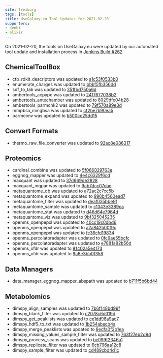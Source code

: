```yaml
---
site: freiburg
tags: [tools]
title: UseGalaxy.eu Tool Updates for 2021-02-20
supporters:
- denbi
- elixir
---
```


On 2021-02-20, the tools on UseGalaxy.eu were updated by our automated tool update and installation process in [Jenkins Build #262](https://build.galaxyproject.eu/job/usegalaxy-eu/job/install-tools/#262/)


## ChemicalToolBox

- ctb_rdkit_descriptors was updated to [a1c53f0533b0](https://toolshed.g2.bx.psu.edu/view/bgruening/ctb_rdkit_descriptors/a1c53f0533b0)
- enumerate_charges was updated to [bbbf5fb356dd](https://toolshed.g2.bx.psu.edu/view/bgruening/enumerate_charges/bbbf5fb356dd)
- sdf_to_tab was updated to [351fbd750a6d](https://toolshed.g2.bx.psu.edu/view/bgruening/sdf_to_tab/351fbd750a6d)
- ambertools_acpype was updated to [2417677038b2](https://toolshed.g2.bx.psu.edu/view/chemteam/ambertools_acpype/2417677038b2)
- ambertools_antechamber was updated to [8029dfe04b28](https://toolshed.g2.bx.psu.edu/view/chemteam/ambertools_antechamber/8029dfe04b28)
- ambertools_parmchk2 was updated to [79f570a89e3d](https://toolshed.g2.bx.psu.edu/view/chemteam/ambertools_parmchk2/79f570a89e3d)
- mmpbsa_mmgbsa was updated to [cf2be7b90ea5](https://toolshed.g2.bx.psu.edu/view/chemteam/mmpbsa_mmgbsa/cf2be7b90ea5)
- parmconv was updated to [b500cc25dd15](https://toolshed.g2.bx.psu.edu/view/chemteam/parmconv/b500cc25dd15)

## Convert Formats

- thermo_raw_file_converter was updated to [92ac8e086317](https://toolshed.g2.bx.psu.edu/view/galaxyp/thermo_raw_file_converter/92ac8e086317)

## Proteomics

- cardinal_combine was updated to [5f066029763e](https://toolshed.g2.bx.psu.edu/view/galaxyp/cardinal_combine/5f066029763e)
- eggnog_mapper was updated to [4e4c6329f6cd](https://toolshed.g2.bx.psu.edu/view/galaxyp/eggnog_mapper/4e4c6329f6cd)
- maxquant was updated to [37d669de2828](https://toolshed.g2.bx.psu.edu/view/galaxyp/maxquant/37d669de2828)
- maxquant_mqpar was updated to [9cb7dcc07dae](https://toolshed.g2.bx.psu.edu/view/galaxyp/maxquant_mqpar/9cb7dcc07dae)
- metaquantome_db was updated to [a72ac2c7cc5b](https://toolshed.g2.bx.psu.edu/view/galaxyp/metaquantome_db/a72ac2c7cc5b)
- metaquantome_expand was updated to [990b4560ead7](https://toolshed.g2.bx.psu.edu/view/galaxyp/metaquantome_expand/990b4560ead7)
- metaquantome_filter was updated to [deaf035bbe9f](https://toolshed.g2.bx.psu.edu/view/galaxyp/metaquantome_filter/deaf035bbe9f)
- metaquantome_sample was updated to [c1343e3389ca](https://toolshed.g2.bx.psu.edu/view/galaxyp/metaquantome_sample/c1343e3389ca)
- metaquantome_stat was updated to [d46d64e7964d](https://toolshed.g2.bx.psu.edu/view/galaxyp/metaquantome_stat/d46d64e7964d)
- metaquantome_viz was updated to [9bf325045235](https://toolshed.g2.bx.psu.edu/view/galaxyp/metaquantome_viz/9bf325045235)
- openms_openpepxl was updated to [40cc19c0dbd6](https://toolshed.g2.bx.psu.edu/view/galaxyp/openms_openpepxl/40cc19c0dbd6)
- openms_openpepxl was updated to [a2a842b00f9c](https://toolshed.g2.bx.psu.edu/view/galaxyp/openms_openpepxl/a2a842b00f9c)
- openms_openpepxl was updated to [fc36cfd19834](https://toolshed.g2.bx.psu.edu/view/galaxyp/openms_openpepxl/fc36cfd19834)
- openms_percolatoradapter was updated to [0fc9ae55bcfc](https://toolshed.g2.bx.psu.edu/view/galaxyp/openms_percolatoradapter/0fc9ae55bcfc)
- openms_percolatoradapter was updated to [e7881a82b56d](https://toolshed.g2.bx.psu.edu/view/galaxyp/openms_percolatoradapter/e7881a82b56d)
- openms_xfdr was updated to [81402a5e4173](https://toolshed.g2.bx.psu.edu/view/galaxyp/openms_xfdr/81402a5e4173)
- openms_xfdr was updated to [9a6e3bb0f358](https://toolshed.g2.bx.psu.edu/view/galaxyp/openms_xfdr/9a6e3bb0f358)

## Data Managers

- data_manager_eggnog_mapper_abspath was updated to [b711f5b6bd44](https://toolshed.g2.bx.psu.edu/view/galaxyp/data_manager_eggnog_mapper_abspath/b711f5b6bd44)

## Metabolomics

- dimspy_align_samples was updated to [7b6f148bd99f](https://toolshed.g2.bx.psu.edu/view/computational-metabolomics/dimspy_align_samples/7b6f148bd99f)
- dimspy_blank_filter was updated to [c2078c6d019d](https://toolshed.g2.bx.psu.edu/view/computational-metabolomics/dimspy_blank_filter/c2078c6d019d)
- dimspy_get_peaklists was updated to [ce1dd96a9ac7](https://toolshed.g2.bx.psu.edu/view/computational-metabolomics/dimspy_get_peaklists/ce1dd96a9ac7)
- dimspy_hdf5_to_txt was updated to [1b254abecb4a](https://toolshed.g2.bx.psu.edu/view/computational-metabolomics/dimspy_hdf5_to_txt/1b254abecb4a)
- dimspy_merge_peaklists was updated to [8edfa0f2b1ea](https://toolshed.g2.bx.psu.edu/view/computational-metabolomics/dimspy_merge_peaklists/8edfa0f2b1ea)
- dimspy_missing_values_sample_filter was updated to [763f27eb2d9d](https://toolshed.g2.bx.psu.edu/view/computational-metabolomics/dimspy_missing_values_sample_filter/763f27eb2d9d)
- dimspy_process_scans was updated to [bc099f2346a1](https://toolshed.g2.bx.psu.edu/view/computational-metabolomics/dimspy_process_scans/bc099f2346a1)
- dimspy_replicate_filter was updated to [6cb796aa12c8](https://toolshed.g2.bx.psu.edu/view/computational-metabolomics/dimspy_replicate_filter/6cb796aa12c8)
- dimspy_sample_filter was updated to [cd489cbd4d1c](https://toolshed.g2.bx.psu.edu/view/computational-metabolomics/dimspy_sample_filter/cd489cbd4d1c)

